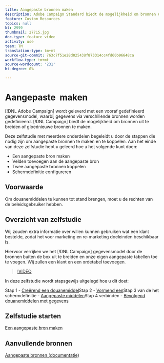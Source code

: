 ```yaml
---
title: Aangepaste bronnen maken
description: Adobe Campaign Standard biedt de mogelijkheid om bronnen uit te breiden of gloednieuwe bronnen te maken. Deze zelfstudie met meerdere onderdelen begeleidt u door de stappen die nodig zijn om aangepaste bronnen te maken en te koppelen.
feature: Custom Resources
topics: null
kt: 2999
thumbnail: 27715.jpg
doc-type: feature video
activity: use
team: TM
translation-type: tm+mt
source-git-commit: 763c7f51e28d025438f873314cc4fd60b96648ca
workflow-type: tm+mt
source-wordcount: '231'
ht-degree: 0%

---
```



# Aangepaste &#x200B; maken

[!DNL Adobe Campaign] wordt geleverd met een vooraf gedefinieerd gegevensmodel, waarbij gegevens via verschillende bronnen worden gedefinieerd. [!DNL Campaign] biedt de mogelijkheid om bronnen uit te breiden of gloednieuwe bronnen te maken.

Deze zelfstudie met meerdere onderdelen begeleidt u door de stappen die nodig zijn om aangepaste bronnen te maken en te koppelen. Aan het einde van deze zelfstudie hebt u geleerd hoe u het volgende kunt doen:

* Een aangepaste bron maken
* Velden toevoegen aan de aangepaste bron
* Twee aangepaste bronnen koppelen
* Schermdefinitie configureren

## Voorwaarde

Om douanemiddelen te kunnen tot stand brengen, moet u de rechten van de beleidsgebruiker hebben.

## Overzicht van zelfstudie

Wij zouden extra informatie over willen kunnen gebruiken wat een klant bestelde, zodat het voor marketing en re-marketing doeleinden beschikbaar is.

Hiervoor verrijken we het [!DNL Campaign] gegevensmodel door de bronnen buiten de box uit te breiden en onze eigen aangepaste tabellen toe te voegen. Wij zullen een klant en een ordetabel toevoegen.

>[!VIDEO](https://video.tv.adobe.com/v/27715?quality=9)

In deze zelfstudie wordt stapsgewijs uitgelegd hoe u dit doet:

Stap 1 - [Creërend een douanemiddel](./creating-a-custom-resource)Stap 2 - [Vormend een](./configuring-a-screen-definition-for-a-custom-resource.md)Stap 3 van de het schermdefinitie - [Aangepaste middelen](./linking-custom-resources.md)Stap 4 verbinden - [Bevolgend douanemiddelen met gegevens](./populate-custom-resources-with-data.md)

## Zelfstudie starten

[Een aangepaste bron maken](./create-a-custom-resource)

## Aanvullende bronnen

[Aangepaste bronnen (documentatie)](https://experienceleague.adobe.com/docs/campaign-standard/using/working-with-apis/global-concepts/custom-resources.html)
